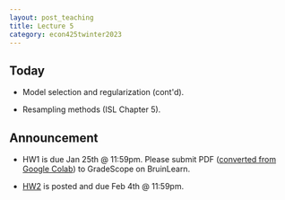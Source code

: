 ```yaml
---
layout: post_teaching
title: Lecture 5
category: econ425twinter2023
---
```


## Today

* Model selection and regularization (cont'd).

* Resampling methods (ISL Chapter 5).

## Announcement

* HW1 is due Jan 25th @ 11:59pm. Please submit PDF ([converted from Google Colab](https://www.youtube.com/watch?v=-Ti9Mm21uVc)) to GradeScope on BruinLearn.

* [HW2](https://ucla-econ-425t.github.io/2023winter/hw/hw2/hw2.html) is posted and due Feb 4th @ 11:59pm. 
